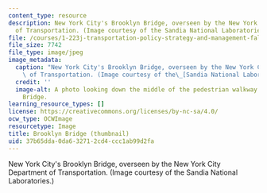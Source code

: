 ```yaml
---
content_type: resource
description: New York City's Brooklyn Bridge, overseen by the New York City Department
  of Transportation. (Image courtesy of the Sandia National Laboratories.)
file: /courses/1-223j-transportation-policy-strategy-and-management-fall-2004/37b65dda0da632712cd4ccc1ab99d2fa_1-223jf04-th.jpg
file_size: 7742
file_type: image/jpeg
image_metadata:
  caption: "New York City's Brooklyn Bridge, overseen by the New York City Department\
    \ of Transportation. (Image courtesy of the\_[Sandia National Laboratories](http://www.sandia.gov/).)"
  credit: ''
  image-alt: A photo looking down the middle of the pedestrian walkway on the Brooklyn
    Bridge.
learning_resource_types: []
license: https://creativecommons.org/licenses/by-nc-sa/4.0/
ocw_type: OCWImage
resourcetype: Image
title: Brooklyn Bridge (thumbnail)
uid: 37b65dda-0da6-3271-2cd4-ccc1ab99d2fa
---
```

New York City's Brooklyn Bridge, overseen by the New York City Department of Transportation. (Image courtesy of the Sandia National Laboratories.)